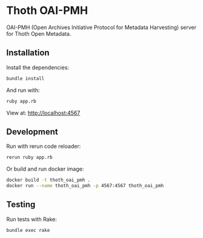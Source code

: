 # Thoth OAI-PMH

OAI-PMH (Open Archives Initiative Protocol for Metadata Harvesting) server for Thoth Open Metadata.

## Installation

Install the dependencies:

```bash
bundle install
```

And run with:

```bash
ruby app.rb
```

View at: <http://localhost:4567>

## Development

Run with rerun code reloader:

```bash
rerun ruby app.rb
```

Or build and run docker image:

```bash
docker build -t thoth_oai_pmh .
docker run --name thoth_oai_pmh -p 4567:4567 thoth_oai_pmh
```

## Testing

Run tests with Rake:

```bash
bundle exec rake
```
